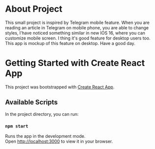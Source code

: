 # About Project
This small project is inspired by Telegram mobile feature. When you are reading an article in Telegram on mobile phone, you are able to change styles, I'have noticed something similar in new IOS 16, where you can customize mobile screen. I thing it's good feature for desktop users too. This app is mockup of this feature on desktop. Have a good day.



# Getting Started with Create React App

This project was bootstrapped with [Create React App](https://github.com/facebook/create-react-app).

## Available Scripts

In the project directory, you can run:

### `npm start`

Runs the app in the development mode.\
Open [http://localhost:3000](http://localhost:3000) to view it in your browser.

